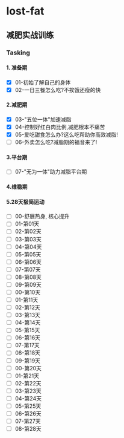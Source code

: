 # lost-fat

## 减肥实战训练

### Tasking

#### 1. 准备期

- [x] 01-初始了解自己的身体
- [x] 02-一日三餐怎么吃?不挨饿还瘦的快

#### 2.减肥期

- [x] 03-"五位一体"加速减脂
- [x] 04-控制好红白肉比例,减肥根本不痛苦
- [x] 05-爱吃甜食怎么办?这么吃帮助你高效减脂!
- [ ] 06-外卖怎么吃?减脂期的福音来了!

#### 3.平台期

- [ ] 07-"无为一体"助力减脂平台期

#### 4.维稳期

#### 5.28天极简运动

- [ ] 00-舒展热身, 核心提升
- [ ] 01-第01天
- [ ] 02-第02天
- [ ] 03-第03天
- [ ] 04-第04天
- [ ] 05-第05天
- [ ] 06-第06天
- [ ] 07-第07天
- [ ] 08-第08天
- [ ] 09-第09天
- [ ] 00-第10天
- [ ] 01-第11天
- [ ] 02-第12天
- [ ] 03-第13天
- [ ] 04-第14天
- [ ] 05-第15天
- [ ] 06-第16天
- [ ] 07-第17天
- [ ] 08-第18天
- [ ] 09-第19天
- [ ] 00-第20天
- [ ] 01-第21天
- [ ] 02-第22天
- [ ] 03-第23天
- [ ] 04-第24天
- [ ] 05-第25天
- [ ] 06-第26天
- [ ] 07-第27天
- [ ] 08-第28天
